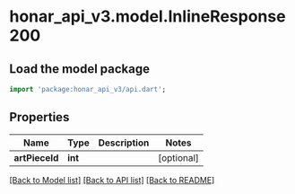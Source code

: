 # honar_api_v3.model.InlineResponse200

## Load the model package
```dart
import 'package:honar_api_v3/api.dart';
```

## Properties
Name | Type | Description | Notes
------------ | ------------- | ------------- | -------------
**artPieceId** | **int** |  | [optional]

[[Back to Model list]](../README.md#documentation-for-models) [[Back to API list]](../README.md#documentation-for-api-endpoints) [[Back to README]](../README.md)


